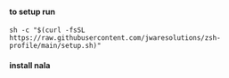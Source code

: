 #### to setup run ####
```
sh -c "$(curl -fsSL https://raw.githubusercontent.com/jwaresolutions/zsh-profile/main/setup.sh)"
```

#### install nala ####